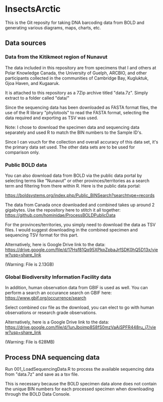 # InsectsArctic

This is the Git reposity for taking DNA barcoding data from BOLD and generating various diagrams, maps, charts, etc.

## Data sources

### Data from the Kitikmeot region of Nunavut

The data included in this repository are from specimens that I and others at Polar Knowledge Canada, the University of Guelph, ARCBIO, and other participants collected in the communities of Cambridge Bay, Kugluktuk, Gjoa Haven, and Kugaaruk.

It is attached to this repository as a 7Zip archive titled "data.7z". Simply extract to a folder called "data/"

Since the sequencing data has been downloaded as FASTA format files, the use of the R library "phylotools" to read the FASTA format, selecting the data required and exporting as TSV was used.

Note: I chose to download the specimen data and sequencing data separately and used R to match the BIN numbers to the Sample ID's.

Since I can vouch for the collection and overall accuracy of this data set, it's the primary data set used. The other data sets are to be used for comparison only.

### Public BOLD data

You can also download data from BOLD via the public data portal by selecting terms like "Nunavut" or other provinces/territories as a search term and filtering from there within R. Here is the public data portal:

https://boldsystems.org/index.php/Public_BINSearch?searchtype=records

The data from Canada once downloaded and combined takes up around 2 gigabytes. Use the repository here to stitch it all together: https://github.com/hominidae/ProcessBOLDPublicData

For the provinces/territories, you simply need to download the data as TSV files. I would suggest downloading in the combined specimen and sequencing TSV format for this part.

Alternatively, here is Google Drive link to the data:
https://drive.google.com/file/d/17Hsf81Qq95XPkpZpbaJrfSDK0hQ5D13x/view?usp=share_link

(Warning: File is 2.13GB)

### Global Biodiversity Information Facility data

In addition, human observation data from GBIF is used as well. You can perform a search an occurance search on GBIF here:
https://www.gbif.org/occurrence/search

Select combined csv file as the download, you can elect to go with human observations or research grade observations.

Alternatively, here is a Google Drive link to the data:
https://drive.google.com/file/d/1unJboimp8S8fS0mzVaAiSPFR448ru_j7/view?usp=share_link

(Warning: File is 628MB)

## Process DNA sequencing data
Run 001_LoadSequencingData.R to process the available sequencing data from "data.7z" and save as a tsv file.

This is necessary because the BOLD specimen data alone does not contain the unique BIN numbers for each processed specimen when downloading through the BOLD Data Console.
